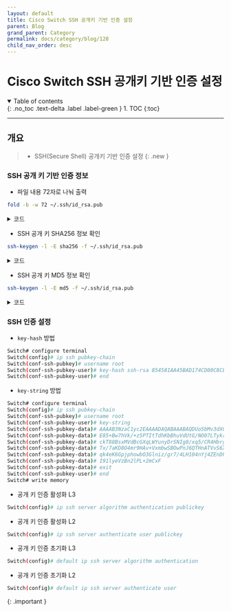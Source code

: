 ```yaml
---
layout: default
title: Cisco Switch SSH 공개키 기반 인증 설정
parent: Blog
grand_parent: Category
permalink: docs/category/blog/128
child_nav_order: desc
---
```


# Cisco Switch SSH 공개키 기반 인증 설정

<details open markdown="block">
  <summary>
    Table of contents
  </summary>
  {: .no_toc .text-delta .label .label-green }
1. TOC
{:toc}
</details>

---

## 개요

> - SSH(Secure Shell) 공개키 기반 인증 설정
{: .new }


### SSH 공개 키 기반 인증 정보

- 파일 내용 72자로 나눠 출력

```bash
fold -b -w 72 ~/.ssh/id_rsa.pub
```

<details markdown="block">
  <summary>
    코드
  </summary>
  {: .text-delta .label .label-green }
  
```bash
ssh-rsa AAAAB3NzaC1yc2EAAAADAQABAAABAQDUo5bMv3dXOFn0EnYFIqFoNrx58Xn577zq
E85+Bw7hVk/+z5PTItTdhKbBhuVdUtG/NO07LTykr6uS3OBfviOAVcUTWOVNUJZsTJY2PPMX
ckT88BsxMVdBcGXqLWYunyDrSNIg8/xq5/CR4Hbrg3iWSt02J/RNsnSqoni9qjscnwmvgxHv
Tx/7aKD8O4mr9HAv+VxmbwSBOwPnJ6QTHnATVvS6XurWYkLe35Tc0K0vp5Gz/U6w1Id2HPuN
qk4eK6GpjphowbO3Glniz/gr7/4LH104nYj4ZEnDPJwiY202VgaHoSUswXStyBX8OhU+GcFc
I91lyeVzBn2lPL+2mCxF SWT
```

</details>

- SSH 공개 키 SHA256 정보 확인 

```bash
ssh-keygen -l -E sha256 -f ~/.ssh/id_rsa.pub
```

<details markdown="block">
  <summary>
    코드
  </summary>
  {: .text-delta .label .label-green }
  
```bash
2048 SHA256:Q+hG+ek1ZoxU2eZJVm00Ey1FKg9s36Ah+o35SXjKYZw SWT (RSA)
```

</details>

- SSH 공개 키 MD5 정보 확인

```bash
ssh-keygen -l -E md5 -f ~/.ssh/id_rsa.pub
```

<details markdown="block">
  <summary>
    코드
  </summary>
  {: .text-delta .label .label-green }
  
```bash
2048 MD5:89:71:5d:2d:02:0b:3e:1f:12:95:3a:0d:11:4a:48:df SWT (RSA)
```

</details>

### SSH 인증 설정

- `key-hash` 방법

```bash
Switch# configure terminal
Switch(config)# ip ssh pubkey-chain
Switch(conf-ssh-pubkey)# username root
Switch(conf-ssh-pubkey-user)# key-hash ssh-rsa 854581AA45BAD174CD00C8CEFFD8F359
Switch(conf-ssh-pubkey-user)# end

```

- `key-string` 방법

```bash
Switch# configure terminal
Switch(config)# ip ssh pubkey-chain
Switch(conf-ssh-pubkey)# username root
Switch(conf-ssh-pubkey-user)# key-string
Switch(conf-ssh-pubkey-data)# AAAAB3NzaC1yc2EAAAADAQABAAABAQDUo5bMv3dXOFn0EnYFIqFoNrx58Xn577zq
Switch(conf-ssh-pubkey-data)# E85+Bw7hVk/+z5PTItTdhKbBhuVdUtG/NO07LTykr6uS3OBfviOAVcUTWOVNUJZsTJY2PPMX
Switch(conf-ssh-pubkey-data)# ckT88BsxMVdBcGXqLWYunyDrSNIg8/xq5/CR4Hbrg3iWSt02J/RNsnSqoni9qjscnwmvgxHv
Switch(conf-ssh-pubkey-data)# Tx/7aKD8O4mr9HAv+VxmbwSBOwPnJ6QTHnATVvS6XurWYkLe35Tc0K0vp5Gz/U6w1Id2HPuN
Switch(conf-ssh-pubkey-data)# qk4eK6GpjphowbO3Glniz/gr7/4LH104nYj4ZEnDPJwiY202VgaHoSUswXStyBX8OhU+GcFc
Switch(conf-ssh-pubkey-data)# I91lyeVzBn2lPL+2mCxF
Switch(conf-ssh-pubkey-data)# exit
Switch(conf-ssh-pubkey-user)# end
Switch# write memory
```

- 공개 키 인증 활성화 L3

```bash
Switch(config)# ip ssh server algorithm authentication publickey
```

- 공개 키 인증 활성화 L2

```bash
Switch(config)# ip ssh server authenticate user publickey
```

- 공개 키 인증 초기화 L3

```bash
Switch(config)# default ip ssh server algorithm authentication
```

- 공개 키 인증 초기화 L2

```bash
Switch(config)# default ip ssh server authenticate user
```
>
{: .important }
